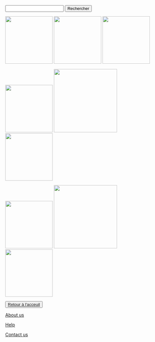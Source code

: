 <html lang="fr">
    <head>
        <meta charset="utf-8">
        <title>GifMignon/About_us</title>
    </head>

  <body>
<form>
<input type="text" id="input" name="input" value="">
<input type="button" id="bouton" value="Rechercher" onclick="controle()">
</form>
<img class="project-pic" src="https://media.tenor.com/images/8ddb9bfaf25874ae2b183715b5f83275/tenor.gif" style="width: 150px;" />
<img class="project-pic" src="https://www.zakstudio.com/wp-content/uploads/2012/12/gif-anime-jeu-video-rambo.gif" style="width: 150px;" />
<img class="project-pic" src="https://images6.fanpop.com/image/photos/42000000/Mortal-Kombat-11-GIF-video-games-42098248-540-268.gif" style="width: 150px;" />
<p></p>
<img class="project-pic" src="https://data.photofunky.net/output/image/2/2/3/e/223e6b/photofunky.gif" style="width: 150px;" />
<img class="project-pic" src="https://media1.giphy.com/media/v4NQKtG6KEW8kUv08q/200.gif" style="width: 200px;" />
<img class="project-pic" src="https://images.squarespace-cdn.com/content/v1/5a7aea36edaed8a02695b11d/1547654539199-XY0MVDUGILHC399N8ZY4/ke17ZwdGBToddI8pDm48kIFBz-J9G1GnGgEyRuZ7qvlZw-zPPgdn4jUwVcJE1ZvWEtT5uBSRWt4vQZAgTJucoTqqXjS3CfNDSuuf31e0tVFp0_6UolxFujChiOCFgmAkXK_6YgKXGvCz1u287OvqEzqWIIaSPh2v08GbKqpiV54/zachary-soares-knight-run.gif" style="width: 150px;" />
<p></p>
<img class="project-pic" src="https://media0.giphy.com/media/YWUpVw86AtIbe/giphy.gif" style="width: 150px;" />
<img class="project-pic" src="https://gamezo.co.uk/wp-content/uploads/2020/12/Keqing-GIF-1.gif" style="width: 200px;" />
<img class="project-pic" src="https://media.tenor.com/images/c7ee1b613a7ddf98ed7c564029bd9c32/tenor.gif" style="width: 150px;" />
<p></p>
    <button><a href="https://nsi-team.github.io/GIF_mignon/">Retour à l'acceuil</a></button>
    <p> </p>
    <a href="https://nsi-team.github.io/About_us/">About us</a>
    <p></p>
    <a href="https://nsi-team.github.io/Help/">Help</a>
    <p></p>
    <a href="https://nsi-team.github.io/Contact_Us/">Contact us</a>
<script src="script.js"></script>

